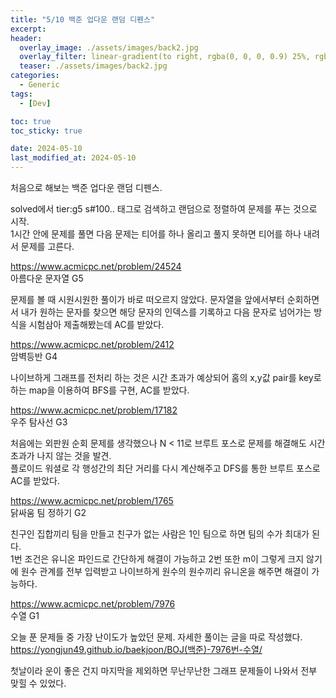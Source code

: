 ```yaml
---
title: "5/10 백준 업다운 랜덤 디펜스"
excerpt:
header:
  overlay_image: ./assets/images/back2.jpg
  overlay_filter: linear-gradient(to right, rgba(0, 0, 0, 0.9) 25%, rgba(0, 0, 0, 0))
  teaser: ./assets/images/back2.jpg
categories:
  - Generic
tags:
  - [Dev]

toc: true
toc_sticky: true

date: 2024-05-10
last_modified_at: 2024-05-10
---
```

처음으로 해보는 백준 업다운 랜덤 디펜스.

solved에서 tier:g5 s#100.. 태그로 검색하고 랜덤으로 정렬하여 문제를 푸는 것으로 시작.   
1시간 안에 문제를 풀면 다음 문제는 티어를 하나 올리고 풀지 못하면 티어를 하나 내려서 문제를 고른다.


<https://www.acmicpc.net/problem/24524>   
아름다운 문자열 G5

문제를 볼 때 시원시원한 풀이가 바로 떠오르지 않았다. 문자열을 앞에서부터 순회하면서 내가 원하는 문자를 찾으면 해당 문자의 인덱스를 기록하고 다음 문자로 넘어가는 방식을 시험삼아 제출해봤는데 AC를 받았다.

<https://www.acmicpc.net/problem/2412>   
암벽등반 G4

나이브하게 그래프를 전처리 하는 것은 시간 초과가 예상되어 홈의 x,y값 pair를 key로 하는 map을 이용하여 BFS를 구현, AC를 받았다.

<https://www.acmicpc.net/problem/17182>   
우주 탐사선 G3

처음에는 외판원 순회 문제를 생각했으나 N < 11로 브루트 포스로 문제를 해결해도 시간 초과가 나지 않는 것을 발견.   
플로이드 워셜로 각 행성간의 최단 거리를 다시 계산해주고 DFS를 통한 브루트 포스로 AC를 받았다.

<https://www.acmicpc.net/problem/1765>   
닭싸움 팀 정하기 G2

친구인 집합끼리 팀을 만들고 친구가 없는 사람은 1인 팀으로 하면 팀의 수가 최대가 된다.   
1번 조건은 유니온 파인드로 간단하게 해결이 가능하고 2번 또한 m이 그렇게 크지 않기에 원수 관계를 전부 입력받고 나이브하게 원수의 원수끼리 유니온을 해주면 해결이 가능하다.

<https://www.acmicpc.net/problem/7976>   
수열 G1

오늘 푼 문제들 중 가장 난이도가 높았던 문제. 자세한 풀이는 글을 따로 작성했다.
<https://yongjun49.github.io/baekjoon/BOJ(백준)-7976번-수열/>

첫날이라 운이 좋은 건지 마지막을 제외하면 무난무난한 그래프 문제들이 나와서 전부 맞힐 수 있었다.